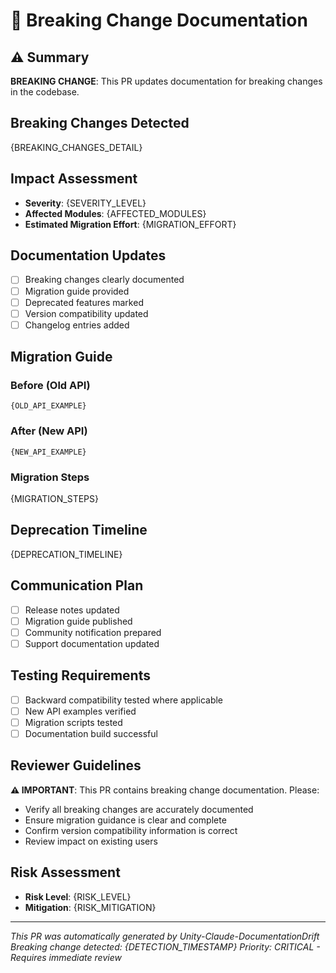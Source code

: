# 🚨 Breaking Change Documentation

## ⚠️ Summary
**BREAKING CHANGE**: This PR updates documentation for breaking changes in the codebase.

## Breaking Changes Detected
{BREAKING_CHANGES_DETAIL}

## Impact Assessment
- **Severity**: {SEVERITY_LEVEL}
- **Affected Modules**: {AFFECTED_MODULES}
- **Estimated Migration Effort**: {MIGRATION_EFFORT}

## Documentation Updates
- [ ] Breaking changes clearly documented
- [ ] Migration guide provided
- [ ] Deprecated features marked
- [ ] Version compatibility updated
- [ ] Changelog entries added

## Migration Guide
### Before (Old API)
```
{OLD_API_EXAMPLE}
```

### After (New API)
```
{NEW_API_EXAMPLE}
```

### Migration Steps
{MIGRATION_STEPS}

## Deprecation Timeline
{DEPRECATION_TIMELINE}

## Communication Plan
- [ ] Release notes updated
- [ ] Migration guide published
- [ ] Community notification prepared
- [ ] Support documentation updated

## Testing Requirements
- [ ] Backward compatibility tested where applicable
- [ ] New API examples verified
- [ ] Migration scripts tested
- [ ] Documentation build successful

## Reviewer Guidelines
**⚠️ IMPORTANT**: This PR contains breaking change documentation. Please:
- Verify all breaking changes are accurately documented
- Ensure migration guidance is clear and complete
- Confirm version compatibility information is correct
- Review impact on existing users

## Risk Assessment
- **Risk Level**: {RISK_LEVEL}
- **Mitigation**: {RISK_MITIGATION}

---
*This PR was automatically generated by Unity-Claude-DocumentationDrift*
*Breaking change detected: {DETECTION_TIMESTAMP}*
*Priority: CRITICAL - Requires immediate review*